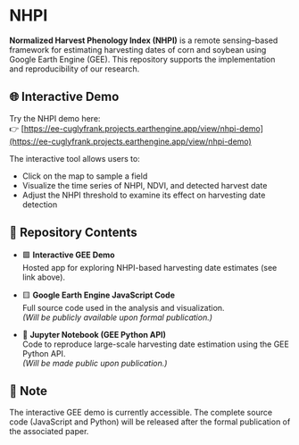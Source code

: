 # NHPI

**Normalized Harvest Phenology Index (NHPI)** is a remote sensing–based framework for estimating harvesting dates of corn and soybean using Google Earth Engine (GEE). This repository supports the implementation and reproducibility of our research.

## 🌐 Interactive Demo

Try the NHPI demo here:  
👉 [https://ee-cuglyfrank.projects.earthengine.app/view/nhpi-demo](https://ee-cuglyfrank.projects.earthengine.app/view/nhpi-demo)

The interactive tool allows users to:
- Click on the map to sample a field
- Visualize the time series of NHPI, NDVI, and detected harvest date
- Adjust the NHPI threshold to examine its effect on harvesting date detection

## 📂 Repository Contents

- 🟩 **Interactive GEE Demo**  
  Hosted app for exploring NHPI-based harvesting date estimates (see link above).

- 🟨 **Google Earth Engine JavaScript Code**  
  Full source code used in the analysis and visualization.  
  *(Will be publicly available upon formal publication.)*

- 🐍 **Jupyter Notebook (GEE Python API)**  
  Code to reproduce large-scale harvesting date estimation using the GEE Python API.  
  *(Will be made public upon publication.)*

## 📢 Note

The interactive GEE demo is currently accessible. The complete source code (JavaScript and Python) will be released after the formal publication of the associated paper.

